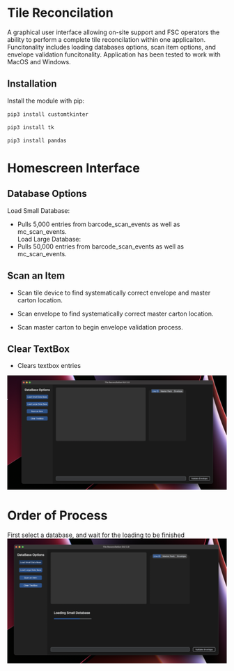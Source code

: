 # Tile Reconcilation
A graphical user interface allowing on-site support and FSC operators the ability to perform a complete tile reconcilation within one applicaiton.
Funcitonality includes loading databases options, scan item options, and envelope validation funcitonality. Application has been tested to work with MacOS and Windows.


## Installation
Install the module with pip:
```
pip3 install customtkinter
```
```
pip3 install tk
```
```
pip3 install pandas
```
# Homescreen Interface

## Database Options
Load Small Database:   
- Pulls 5,000 entries from barcode_scan_events as well as mc_scan_events.   
Load Large Database:   
- Pulls 50,000 entries from barcode_scan_events as well as mc_scan_events.

## Scan an Item
- Scan tile device to find systematically correct envelope and master carton location.   
   
- Scan envelope to find systematically correct master carton location.   
   
- Scan master carton to begin envelope validation process.  
## Clear TextBox
- Clears textbox entries
<img src="app_imgs/homescreen.png" width="1100"/>

# Order of Process
First select a database, and wait for the loading to be finished
<img src="app_imgs/loadsmalldb.png" width="1100"/>
